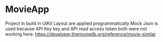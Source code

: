 # MovieApp
Project in build in UIKit
Layout are applied programmatically
Mock Json is used because API Key key and API read access token both were not working here: https://developer.themoviedb.org/reference/movie-similar

